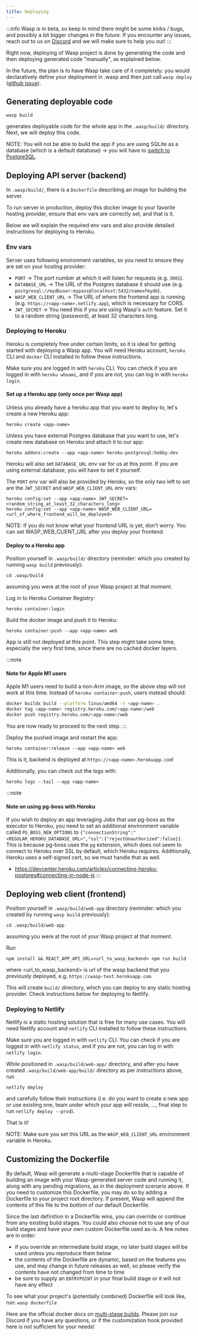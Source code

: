 ```yaml
---
title: Deploying
---
```


:::info
Wasp is in beta, so keep in mind there might be some kinks / bugs, and possibly a bit bigger changes in the future.
If you encounter any issues, reach out to us on [Discord](https://discord.gg/rzdnErX) and we will make sure to help you out!
:::

Right now, deploying of Wasp project is done by generating the code and then deploying generated code "manually", as explained below.

In the future, the plan is to have Wasp take care of it completely: you would declaratively define your deployment in .wasp and then just call `wasp deploy` ([github issue](https://github.com/wasp-lang/wasp/issues/169)).

## Generating deployable code
```
wasp build
```
generates deployable code for the whole app in the `.wasp/build/` directory. Next, we will deploy this code.

NOTE: You will not be able to build the app if you are using SQLite as a database (which is a default database) -> you will have to [switch to PostgreSQL](/docs/language/features#migrating-from-sqlite-to-postgresql).

## Deploying API server (backend)
In `.wasp/build/`, there is a `Dockerfile` describing an image for building the server.

To run server in production, deploy this docker image to your favorite hosting provider, ensure that env vars are correctly set, and that is it.

Below we will explain the required env vars and also provide detailed instructions for deploying to Heroku.

### Env vars

Server uses following environment variables, so you need to ensure they are set on your hosting provider:
- `PORT` -> The port number at which it will listen for requests (e.g. `3001`).
- `DATABASE_URL` -> The URL of the Postgres database it should use (e.g. `postgresql://mydbuser:mypass@localhost:5432/nameofmydb`).
- `WASP_WEB_CLIENT_URL` -> The URL of where the frontend app is running (e.g. `https://<app-name>.netlify.app`), which is necessary for CORS.
- `JWT_SECRET` -> You need this if you are using Wasp's `auth` feature. Set it to a random string (password), at least 32 characters long.

### Deploying to Heroku

Heroku is completely free under certain limits, so it is ideal for getting started with deploying a Wasp app.
You will need Heroku account, `heroku` CLI and `docker` CLI installed to follow these instructions.

Make sure you are logged in with `heroku` CLI. You can check if you are logged in with `heroku whoami`, and if you are not, you can log in with `heroku login`.

#### Set up a Heroku app (only once per Wasp app)
Unless you already have a heroku app that you want to deploy to, let's create a new Heroku app:
```
heroku create <app-name>
```

Unless you have external Postgres database that you want to use, let's create new database on Heroku and attach it to our app:
```
heroku addons:create --app <app-name> heroku-postgresql:hobby-dev
```
Heroku will also set `DATABASE_URL` env var for us at this point. If you are using external database, you will have to set it yourself.

The `PORT` env var will also be provided by Heroku, so the only two left to set are the `JWT_SECRET` and `WASP_WEB_CLIENT_URL` env vars:
```
heroku config:set --app <app-name> JWT_SECRET=<random_string_at_least_32_characters_long>
heroku config:set --app <app-name> WASP_WEB_CLIENT_URL=<url_of_where_frontend_will_be_deployed>
```

NOTE: If you do not know what your frontend URL is yet, don't worry. You can set WASP_WEB_CLIENT_URL after you deploy your frontend.

#### Deploy to a Heroku app
Position yourself in `.wasp/build/` directory (reminder: which you created by running `wasp build` previously):
```
cd .wasp/build
```
assuming you were at the root of your Wasp project at that moment.

Log in to Heroku Container Registry:
```
heroku container:login
```

Build the docker image and push it to Heroku:
```
heroku container:push --app <app-name> web
```
App is still not deployed at this point.
This step might take some time, especially the very first time, since there are no cached docker layers.

:::note
#### Note for Apple M1 users
Apple M1 users need to build a non-Arm image, so the above step will not work at this time. Instead of `heroku container:push`, users instead should:

```bash
docker buildx build --platform linux/amd64 -t <app-name> .
docker tag <app-name> registry.heroku.com/<app-name>/web
docker push registry.heroku.com/<app-name>/web
```

You are now ready to proceed to the next step.
:::

Deploy the pushed image and restart the app:
```
heroku container:release --app <app-name> web
```
This is it, backend is deployed at `https://<app-name>.herokuapp.com`!

Additionally, you can check out the logs with:
```
heroku logs --tail --app <app-name>
```

:::note
#### Note on using pg-boss with Heroku
If you wish to deploy an app leveraging Jobs that use pg-boss as the executor to Heroku, you need to set an additional environment variable called `PG_BOSS_NEW_OPTIONS` to `{"connectionString":"<REGULAR_HEROKU_DATABASE_URL>","ssl":{"rejectUnauthorized":false}}`. This is because pg-boss uses the `pg` extension, which does not seem to connect to Heroku over SSL by default, which Heroku requires. Additionally, Heroku uses a self-signed cert, so we must handle that as well.
- https://devcenter.heroku.com/articles/connecting-heroku-postgres#connecting-in-node-js
:::

## Deploying web client (frontend)
Position yourself in `.wasp/build/web-app` directory (reminder: which you created by running `wasp build` previously):
```
cd .wasp/build/web-app
```
assuming you were at the root of your Wasp project at that moment.

Run
```
npm install && REACT_APP_API_URL=<url_to_wasp_backend> npm run build
```
where <url_to_wasp_backend> is url of the wasp backend that you previously deployed, e.g. `https://wasp-test.herokuapp.com`.

This will create `build/` directory, which you can deploy to any static hosting provider.
Check instructions below for deploying to Netlify.

### Deploying to Netlify

Netlify is a static hosting solution that is free for many use cases.
You will need Netlify account and `netlify` CLI installed to follow these instructions.

Make sure you are logged in with `netlify` CLI. You can check if you are logged in with `netlify status`, and if you are not, you can log in with `netlify login`.

While positioned in `.wasp/build/web-app/` directory, and after you have created `.wasp/build/web-app/build/` directory as per instructions above, run
```
netlify deploy
```
and carefully follow their instructions (i.e. do you want to create a new app or use existing one, team under which your app will reside, ..., final step to run `netlify deploy --prod`).

That is it!

NOTE: Make sure you set this URL as the `WASP_WEB_CLIENT_URL` environment variable in Heroku.

## Customizing the Dockerfile
By default, Wasp will generate a multi-stage Dockerfile that is capable of building an image with your Wasp-generated server code and running it, along with any pending migrations, as in the deployment scenario above. If you need to customize this Dockerfile, you may do so by adding a Dockerfile to your project root directory. If present, Wasp will append the contents of this file to the _bottom_ of our default Dockerfile.

Since the last definition in a Dockerfile wins, you can override or continue from any existing build stages. You could also choose not to use any of our build stages and have your own custom Dockerfile used as-is. A few notes are in order:
- if you override an intermediate build stage, no later build stages will be used unless you reproduce them below
- the contents of the Dockerfile are dynamic, based on the features you use, and may change in future releases as well, so please verify the contents have not changed from time to time
- be sure to supply an `ENTRYPOINT` in your final build stage or it will not have any effect

To see what your project's (potentially combined) Dockerfile will look like, run: `wasp dockerfile`

Here are the official docker docs on [multi-stage builds](https://docs.docker.com/build/building/multi-stage/). Please join our Discord if you have any questions, or if the customization hook provided here is not sufficient for your needs!

